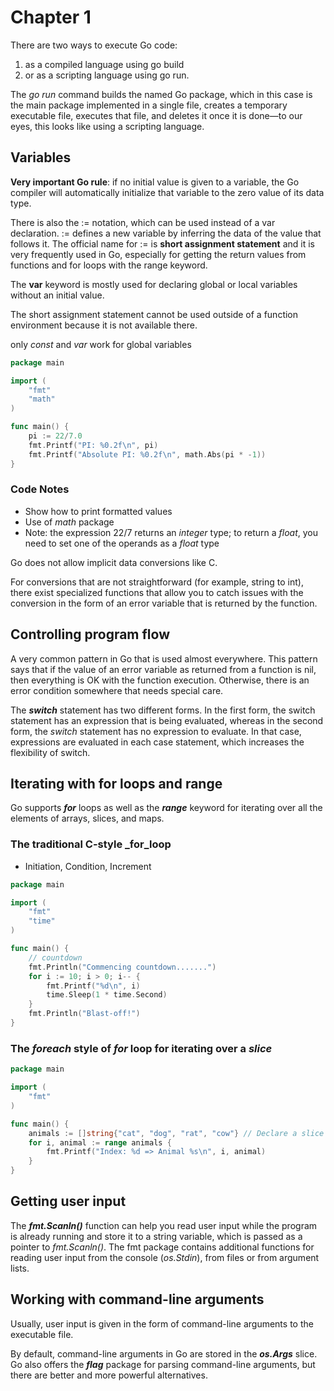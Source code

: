 # Chapter 1



There are two ways to execute Go code: 

1. as a compiled language using go build
2. or as a scripting language using go run. 

The _go run_ command builds the named Go package, which in this case is the main package implemented in a single file, 
creates a temporary executable file, executes that file, and deletes it once it is done—to our eyes, this looks like using a scripting language. 


## Variables

__Very important Go rule__: 
if no initial value is given to a variable, the Go compiler will automatically initialize that variable to the zero value of its data type.

There is also the := notation, which can be used instead of a var declaration. := defines a new variable by inferring the data of the value that follows it. 
The official name for := is __short assignment statement__ and it is very frequently used in Go, especially for getting the return values from 
functions and for loops with the range keyword.

The __var__ keyword is mostly used for declaring global or local variables without an initial value. 

The short assignment statement cannot be used outside of a function environment because it is not available there. 

only _const_  and _var_ work for global variables

```go
package main

import (
	"fmt"
	"math"
)

func main() {
	pi := 22/7.0
	fmt.Printf("PI: %0.2f\n", pi)
	fmt.Printf("Absolute PI: %0.2f\n", math.Abs(pi * -1))
}
```

### Code Notes

- Show how to print formatted values
- Use of _math_ package
- Note: the expression 22/7 returns an _integer_ type; to return a _float_, you need to set one of the operands as a _float_ type



Go does not allow implicit data conversions like C.

For conversions that are not straightforward (for example, string to int), there exist specialized functions that allow you to catch issues 
with the conversion in the form of an error variable that is returned by the function.

## Controlling program flow

A very common pattern in Go that is used almost everywhere. This pattern says that if the value of an error variable as returned from a function is nil, 
then everything is OK with the function execution. Otherwise, there is an error condition somewhere that needs special care.

The ___switch___ statement has two different forms. In the first form, the switch statement has an expression that is being evaluated, whereas in the second form, 
the _switch_ statement has no expression to evaluate. In that case, expressions are evaluated in each case statement, which increases the flexibility of switch. 

## Iterating with for loops and range

Go supports ___for___ loops as well as the ___range___ keyword for iterating over all the elements of arrays, slices, and  maps.

### The traditional C-style _for_loop

- Initiation, Condition, Increment

```go
package main

import (
	"fmt"
	"time"
)

func main() {
	// countdown
	fmt.Println("Commencing countdown.......")
	for i := 10; i > 0; i-- {
		fmt.Printf("%d\n", i)
		time.Sleep(1 * time.Second)
	}
	fmt.Println("Blast-off!")
}
```

### The _foreach_ style of _for_ loop for iterating over a _slice_

```go
package main

import (
	"fmt"
)

func main() {
	animals := []string{"cat", "dog", "rat", "cow"} // Declare a slice
	for i, animal := range animals {
		fmt.Printf("Index: %d => Animal %s\n", i, animal)
	}
}
```

## Getting user input

The ___fmt.Scanln()___ function can help you read user input while the program is already running and store it to a string variable, which is passed as a pointer 
to _fmt.Scanln()_. The fmt package contains additional functions for reading user input from the console (_os.Stdin_), from files or from argument lists.

## Working with command-line arguments

Usually, user input is given in the form of command-line arguments to the executable file. 

By default, command-line arguments in Go are stored in the ___os.Args___ slice. 
Go also offers the ___flag___ package for parsing command-line arguments, but there are better and more powerful alternatives.


